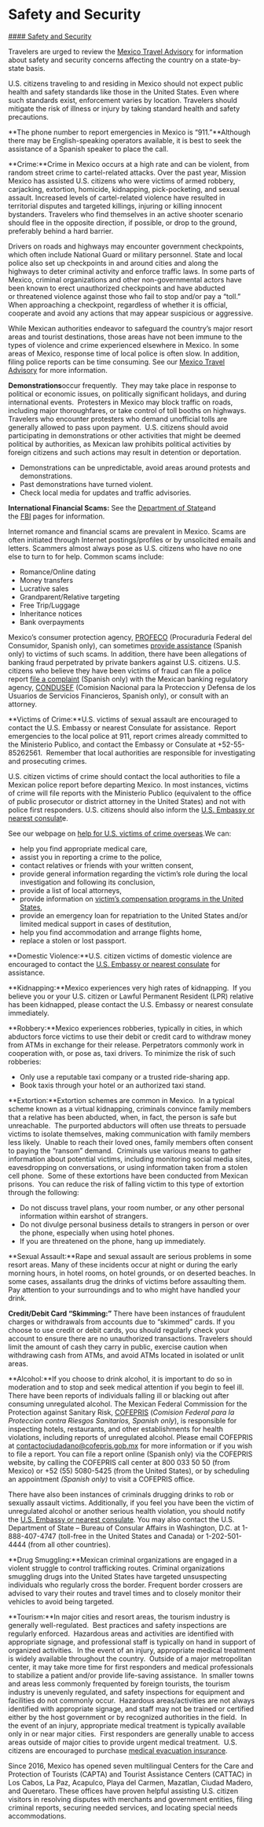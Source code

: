 # Safety and Security

[#### Safety and Security](javascript:void(0); "Safety and Security")

Travelers are urged to review the [Mexico Travel Advisory](https://travel.state.gov/content/travel/en/traveladvisories/traveladvisories/mexico-travel-advisory.html) for information about safety and security concerns affecting the country on a state-by-state basis.

U.S. citizens traveling to and residing in Mexico should not expect public health and safety standards like those in the United States. Even where such standards exist, enforcement varies by location. Travelers should mitigate the risk of illness or injury by taking standard health and safety precautions.

**The phone number to report emergencies in Mexico is “911.”**Although there may be English-speaking operators available, it is best to seek the assistance of a Spanish speaker to place the call.

**Crime:**Crime in Mexico occurs at a high rate and can be violent, from random street crime to cartel-related attacks. Over the past year, Mission Mexico has assisted U.S. citizens who were victims of armed robbery, carjacking, extortion, homicide, kidnapping, pick-pocketing, and sexual assault. Increased levels of cartel-related violence have resulted in territorial disputes and targeted killings, injuring or killing innocent bystanders. Travelers who find themselves in an active shooter scenario should flee in the opposite direction, if possible, or drop to the ground, preferably behind a hard barrier.

Drivers on roads and highways may encounter government checkpoints, which often include National Guard or military personnel. State and local police also set up checkpoints in and around cities and along the highways to deter criminal activity and enforce traffic laws. In some parts of Mexico, criminal organizations and other non-governmental actors have been known to erect unauthorized checkpoints and have abducted or threatened violence against those who fail to stop and/or pay a “toll.” When approaching a checkpoint, regardless of whether it is official, cooperate and avoid any actions that may appear suspicious or aggressive.

While Mexican authorities endeavor to safeguard the country’s major resort areas and tourist destinations, those areas have not been immune to the types of violence and crime experienced elsewhere in Mexico. In some areas of Mexico, response time of local police is often slow. In addition, filing police reports can be time consuming. See our [Mexico Travel Advisory](https://travel.state.gov/content/travel/en/traveladvisories/traveladvisories/mexico-travel-advisory.html) for more information.

**Demonstrations**occur frequently.  They may take place in response to political or economic issues, on politically significant holidays, and during international events.  Protesters in Mexico may block traffic on roads, including major thoroughfares, or take control of toll booths on highways.  Travelers who encounter protesters who demand unofficial tolls are generally allowed to pass upon payment.  U.S. citizens should avoid participating in demonstrations or other activities that might be deemed political by authorities, as Mexican law prohibits political activities by foreign citizens and such actions may result in detention or deportation.

* Demonstrations can be unpredictable, avoid areas around protests and demonstrations.
* Past demonstrations have turned violent.
* Check local media for updates and traffic advisories.

**International Financial Scams:** See the [Department of State](http://travel.state.gov/content/passports/english/emergencies/scams.html)and the [FBI](http://www.fbi.gov/scams-safety/fraud) pages for information.

Internet romance and financial scams are prevalent in Mexico. Scams are often initiated through Internet postings/profiles or by unsolicited emails and letters. Scammers almost always pose as U.S. citizens who have no one else to turn to for help. Common scams include:

* Romance/Online dating
* Money transfers
* Lucrative sales
* Grandparent/Relative targeting
* Free Trip/Luggage
* Inheritance notices
* Bank overpayments

Mexico’s consumer protection agency, [PROFECO](https://www.gob.mx/profeco) (Procuraduría Federal del Consumidor, Spanish only), can sometimes [provide assistance](https://www.gob.mx/profeco/acciones-y-programas/servicios) (Spanish only) to victims of such scams. In addition, there have been allegations of banking fraud perpetrated by private bankers against U.S. citizens. U.S. citizens who believe they have been victims of fraud can file a police report [file a complaint](https://www.gob.mx/condusef/acciones-y-programas/portal-de-queja-electronica-182131) (Spanish only) with the Mexican banking regulatory agency, [CONDUSEF](https://www.gob.mx/condusef) (Comision Nacional para la Proteccion y Defensa de los Usuarios de Servicios Financieros, Spanish only), or consult with an attorney.

**Victims of Crime:**U.S. victims of sexual assault are encouraged to contact the U.S. Embassy or nearest Consulate for assistance.  Report emergencies to the local police at 911, report crimes already committed to the Ministerio Publico, and contact the Embassy or Consulate at +52-55-85262561.  Remember that local authorities are responsible for investigating and prosecuting crimes.

U.S. citizen victims of crime should contact the local authorities to file a Mexican police report before departing Mexico. In most instances, victims of crime will file reports with the Ministerio Publico (equivalent to the office of public prosecutor or district attorney in the United States) and not with police first responders. U.S. citizens should also inform the [U.S. Embassy or nearest consulat](https://mx.usembassy.gov/contact/)e.

See our webpage on [help for U.S. victims of crime overseas](https://travel.state.gov/content/travel/en/international-travel/emergencies/crime.html).We can:

* help you find appropriate medical care,
* assist you in reporting a crime to the police,
* contact relatives or friends with your written consent,
* provide general information regarding the victim’s role during the local investigation and following its conclusion,
* provide a list of local attorneys,
* provide information on [victim’s compensation programs in the United States](http://travel.state.gov/content/passports/en/emergencies/victims.html),
* provide an emergency loan for repatriation to the United States and/or limited medical support in cases of destitution,
* help you find accommodation and arrange flights home,
* replace a stolen or lost passport.

**Domestic Violence:**U.S. citizen victims of domestic violence are encouraged to contact the [U.S. Embassy or nearest consulate](https://mx.usembassy.gov/contact/) for assistance.

**Kidnapping:**Mexico experiences very high rates of kidnapping.  If you believe you or your U.S. citizen or Lawful Permanent Resident (LPR) relative has been kidnapped, please contact the U.S. Embassy or nearest consulate immediately.

**Robbery:**Mexico experiences robberies, typically in cities, in which abductors force victims to use their debit or credit card to withdraw money from ATMs in exchange for their release. Perpetrators commonly work in cooperation with, or pose as, taxi drivers. To minimize the risk of such robberies:

* Only use a reputable taxi company or a trusted ride-sharing app.
* Book taxis through your hotel or an authorized taxi stand.

**Extortion:**Extortion schemes are common in Mexico.  In a typical scheme known as a virtual kidnapping, criminals convince family members that a relative has been abducted, when, in fact, the person is safe but unreachable.  The purported abductors will often use threats to persuade victims to isolate themselves, making communication with family members less likely.  Unable to reach their loved ones, family members often consent to paying the “ransom” demand.  Criminals use various means to gather information about potential victims, including monitoring social media sites, eavesdropping on conversations, or using information taken from a stolen cell phone.  Some of these extortions have been conducted from Mexican prisons.  You can reduce the risk of falling victim to this type of extortion through the following:

* Do not discuss travel plans, your room number, or any other personal information within earshot of strangers.
* Do not divulge personal business details to strangers in person or over the phone, especially when using hotel phones.
* If you are threatened on the phone, hang up immediately.

**Sexual Assault:**Rape and sexual assault are serious problems in some resort areas. Many of these incidents occur at night or during the early morning hours, in hotel rooms, on hotel grounds, or on deserted beaches. In some cases, assailants drug the drinks of victims before assaulting them. Pay attention to your surroundings and to who might have handled your drink.

**Credit/Debit Card “Skimming:”** There have been instances of fraudulent charges or withdrawals from accounts due to “skimmed” cards. If you choose to use credit or debit cards, you should regularly check your account to ensure there are no unauthorized transactions. Travelers should limit the amount of cash they carry in public, exercise caution when withdrawing cash from ATMs, and avoid ATMs located in isolated or unlit areas.

**Alcohol:**If you choose to drink alcohol, it is important to do so in moderation and to stop and seek medical attention if you begin to feel ill. There have been reports of individuals falling ill or blacking out after consuming unregulated alcohol. The Mexican Federal Commission for the Protection against Sanitary Risk, [COFEPRIS](https://www.gob.mx/cofepris) (*Comision Federal para la Proteccion contra Riesgos Sanitarios, Spanish only*), is responsible for inspecting hotels, restaurants, and other establishments for health violations, including reports of unregulated alcohol. Please email COFEPRIS at [contactociudadano@cofepris.gob.mx](mailto:contactociudadano@cofepris.gob.mx) for more information or if you wish to file a report. You can file a report online (Spanish only) via the COFEPRIS website, by calling the COFEPRIS call center at 800 033 50 50 (from Mexico) or +52 (55) 5080-5425 (from the United States), or by scheduling an appointment *(Spanish only)* to visit a COFEPRIS office.

There have also been instances of criminals drugging drinks to rob or sexually assault victims. Additionally, if you feel you have been the victim of unregulated alcohol or another serious health violation, you should notify the [U.S. Embassy or nearest consulate](https://mx.usembassy.gov/contact/). You may also contact the U.S. Department of State – Bureau of Consular Affairs in Washington, D.C. at 1-888-407-4747 (toll-free in the United States and Canada) or 1-202-501-4444 (from all other countries).

**Drug Smuggling:**Mexican criminal organizations are engaged in a violent struggle to control trafficking routes. Criminal organizations smuggling drugs into the United States have targeted unsuspecting individuals who regularly cross the border. Frequent border crossers are advised to vary their routes and travel times and to closely monitor their vehicles to avoid being targeted.

**Tourism:**In major cities and resort areas, the tourism industry is generally well-regulated.  Best practices and safety inspections are regularly enforced.  Hazardous areas and activities are identified with appropriate signage, and professional staff is typically on hand in support of organized activities.  In the event of an injury, appropriate medical treatment is widely available throughout the country.  Outside of a major metropolitan center, it may take more time for first responders and medical professionals to stabilize a patient and/or provide life-saving assistance.  In smaller towns and areas less commonly frequented by foreign tourists, the tourism industry is unevenly regulated, and safety inspections for equipment and facilities do not commonly occur.  Hazardous areas/activities are not always identified with appropriate signage, and staff may not be trained or certified either by the host government or by recognized authorities in the field.  In the event of an injury, appropriate medical treatment is typically available only in or near major cities.  First responders are generally unable to access areas outside of major cities to provide urgent medical treatment.  U.S. citizens are encouraged to purchase [medical evacuation insurance](https://travel.state.gov/content/travel/en/international-travel/before-you-go/your-health-abroad/Insurance_Coverage_Overseas.html).

Since 2016, Mexico has opened seven multilingual Centers for the Care and Protection of Tourists (CAPTA) and Tourist Assistance Centers (CATTAC) in Los Cabos, La Paz, Acapulco, Playa del Carmen, Mazatlan, Ciudad Madero, and Queretaro. These offices have proven helpful assisting U.S. citizen visitors in resolving disputes with merchants and government entities, filing criminal reports, securing needed services, and locating special needs accommodations.